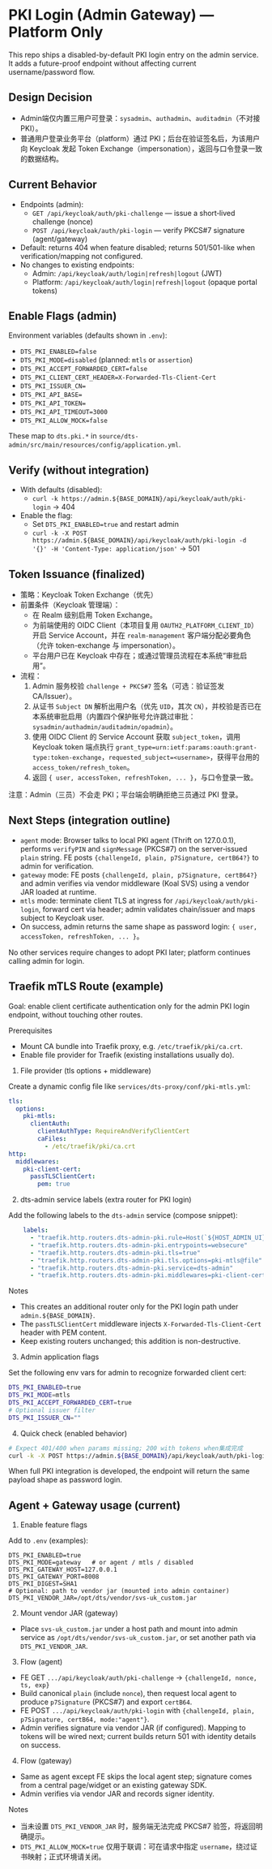 # PKI Login (Admin Gateway) — Platform Only

This repo ships a disabled-by-default PKI login entry on the admin service. It adds a future-proof endpoint without affecting current username/password flow.

## Design Decision
- Admin端仅内置三用户可登录：`sysadmin`、`authadmin`、`auditadmin`（不对接 PKI）。
- 普通用户登录业务平台（platform）通过 PKI；后台在验证签名后，为该用户向 Keycloak 发起 Token Exchange（impersonation），返回与口令登录一致的数据结构。

## Current Behavior
- Endpoints (admin):
  - `GET /api/keycloak/auth/pki-challenge` — issue a short‑lived challenge (nonce)
  - `POST /api/keycloak/auth/pki-login` — verify PKCS#7 signature (agent/gateway)
- Default: returns 404 when feature disabled; returns 501/501-like when verification/mapping not configured.
- No changes to existing endpoints:
  - Admin: `/api/keycloak/auth/login|refresh|logout` (JWT)
  - Platform: `/api/keycloak/auth/login|refresh|logout` (opaque portal tokens)

## Enable Flags (admin)
Environment variables (defaults shown in `.env`):
- `DTS_PKI_ENABLED=false`
- `DTS_PKI_MODE=disabled` (planned: `mtls` or `assertion`)
- `DTS_PKI_ACCEPT_FORWARDED_CERT=false`
- `DTS_PKI_CLIENT_CERT_HEADER=X-Forwarded-Tls-Client-Cert`
- `DTS_PKI_ISSUER_CN=`
- `DTS_PKI_API_BASE=`
- `DTS_PKI_API_TOKEN=`
- `DTS_PKI_API_TIMEOUT=3000`
- `DTS_PKI_ALLOW_MOCK=false`

These map to `dts.pki.*` in `source/dts-admin/src/main/resources/config/application.yml`.

## Verify (without integration)
- With defaults (disabled):
  - `curl -k https://admin.${BASE_DOMAIN}/api/keycloak/auth/pki-login` → 404
- Enable the flag:
  - Set `DTS_PKI_ENABLED=true` and restart admin
  - `curl -k -X POST https://admin.${BASE_DOMAIN}/api/keycloak/auth/pki-login -d '{}' -H 'Content-Type: application/json'` → 501

## Token Issuance (finalized)
- 策略：Keycloak Token Exchange（优先）
- 前置条件（Keycloak 管理端）：
  - 在 Realm 级别启用 Token Exchange。
  - 为前端使用的 OIDC Client（本项目复用 `OAUTH2_PLATFORM_CLIENT_ID`）开启 Service Account，并在 `realm-management` 客户端分配必要角色（允许 token-exchange 与 impersonation）。
  - 平台用户已在 Keycloak 中存在；或通过管理员流程在本系统“审批启用”。
- 流程：
  1) Admin 服务校验 `challenge + PKCS#7` 签名（可选：验证签发 CA/Issuer）。
  2) 从证书 `Subject DN` 解析出用户名（优先 `UID`，其次 `CN`），并校验是否已在本系统审批启用（内置四个保护账号允许跳过审批：`sysadmin/authadmin/auditadmin/opadmin`）。
  3) 使用 OIDC Client 的 Service Account 获取 `subject_token`，调用 Keycloak token 端点执行 `grant_type=urn:ietf:params:oauth:grant-type:token-exchange`，`requested_subject=<username>`，获得平台用的 `access_token/refresh_token`。
  4) 返回 `{ user, accessToken, refreshToken, ... }`，与口令登录一致。

注意：Admin（三员）不会走 PKI；平台端会明确拒绝三员通过 PKI 登录。

## Next Steps (integration outline)
- `agent` mode: Browser talks to local PKI agent (Thrift on 127.0.0.1), performs `verifyPIN` and `signMessage` (PKCS#7) on the server‑issued `plain` string. FE posts `{challengeId, plain, p7Signature, certB64?}` to admin for verification.
- `gateway` mode: FE posts `{challengeId, plain, p7Signature, certB64?}` and admin verifies via vendor middleware (Koal SVS) using a vendor JAR loaded at runtime.
- `mtls` mode: terminate client TLS at ingress for `/api/keycloak/auth/pki-login`, forward cert via header; admin validates chain/issuer and maps subject to Keycloak user.
- On success, admin returns the same shape as password login: `{ user, accessToken, refreshToken, ... }`。

No other services require changes to adopt PKI later; platform continues calling admin for login.

## Traefik mTLS Route (example)

Goal: enable client certificate authentication only for the admin PKI login endpoint, without touching other routes.

Prerequisites
- Mount CA bundle into Traefik proxy, e.g. `/etc/traefik/pki/ca.crt`.
- Enable file provider for Traefik (existing installations usually do).

1) File provider (tls options + middleware)

Create a dynamic config file like `services/dts-proxy/conf/pki-mtls.yml`:

```yaml
tls:
  options:
    pki-mtls:
      clientAuth:
        clientAuthType: RequireAndVerifyClientCert
        caFiles:
          - /etc/traefik/pki/ca.crt
http:
  middlewares:
    pki-client-cert:
      passTLSClientCert:
        pem: true
```

2) dts-admin service labels (extra router for PKI login)

Add the following labels to the `dts-admin` service (compose snippet):

```yaml
    labels:
      - "traefik.http.routers.dts-admin-pki.rule=Host(`${HOST_ADMIN_UI}`) && Path(`/api/keycloak/auth/pki-login`)"
      - "traefik.http.routers.dts-admin-pki.entrypoints=websecure"
      - "traefik.http.routers.dts-admin-pki.tls=true"
      - "traefik.http.routers.dts-admin-pki.tls.options=pki-mtls@file"
      - "traefik.http.routers.dts-admin-pki.service=dts-admin"
      - "traefik.http.routers.dts-admin-pki.middlewares=pki-client-cert@file,security-headers@file"
```

Notes
- This creates an additional router only for the PKI login path under `admin.${BASE_DOMAIN}`.
- The `passTLSClientCert` middleware injects `X-Forwarded-Tls-Client-Cert` header with PEM content.
- Keep existing routers unchanged; this addition is non-destructive.

3) Admin application flags

Set the following env vars for admin to recognize forwarded client cert:

```bash
DTS_PKI_ENABLED=true
DTS_PKI_MODE=mtls
DTS_PKI_ACCEPT_FORWARDED_CERT=true
# Optional issuer filter
DTS_PKI_ISSUER_CN=""
```

4) Quick check (enabled behavior)

```bash
# Expect 401/400 when params missing; 200 with tokens when集成完成
curl -k -X POST https://admin.${BASE_DOMAIN}/api/keycloak/auth/pki-login -H 'Content-Type: application/json' -d '{"challengeId":"...","plain":"...nonce...","p7Signature":"...","certB64":"...","mode":"agent"}'
```

When full PKI integration is developed, the endpoint will return the same payload shape as password login.

## Agent + Gateway usage (current)

1) Enable feature flags

Add to `.env` (examples):

```
DTS_PKI_ENABLED=true
DTS_PKI_MODE=gateway   # or agent / mtls / disabled
DTS_PKI_GATEWAY_HOST=127.0.0.1
DTS_PKI_GATEWAY_PORT=8008
DTS_PKI_DIGEST=SHA1
# Optional: path to vendor jar (mounted into admin container)
DTS_PKI_VENDOR_JAR=/opt/dts/vendor/svs-uk_custom.jar
```

2) Mount vendor JAR (gateway)

- Place `svs-uk_custom.jar` under a host path and mount into admin service as `/opt/dts/vendor/svs-uk_custom.jar`, or set another path via `DTS_PKI_VENDOR_JAR`.

3) Flow (agent)

- FE GET `.../api/keycloak/auth/pki-challenge` → `{challengeId, nonce, ts, exp}`
- Build canonical `plain` (include `nonce`), then request local agent to produce `p7Signature` (PKCS#7) and export `certB64`.
- FE POST `.../api/keycloak/auth/pki-login` with `{challengeId, plain, p7Signature, certB64, mode:"agent"}`.
- Admin verifies signature via vendor JAR (if configured). Mapping to tokens will be wired next; current builds return 501 with identity details on success.

4) Flow (gateway)

- Same as agent except FE skips the local agent step; signature comes from a central page/widget or an existing gateway SDK.
- Admin verifies via vendor JAR and records signer identity.

Notes
- 当未设置 `DTS_PKI_VENDOR_JAR` 时，服务端无法完成 PKCS#7 验签，将返回明确提示。
- `DTS_PKI_ALLOW_MOCK=true` 仅用于联调：可在请求中指定 `username`，绕过证书映射；正式环境请关闭。
